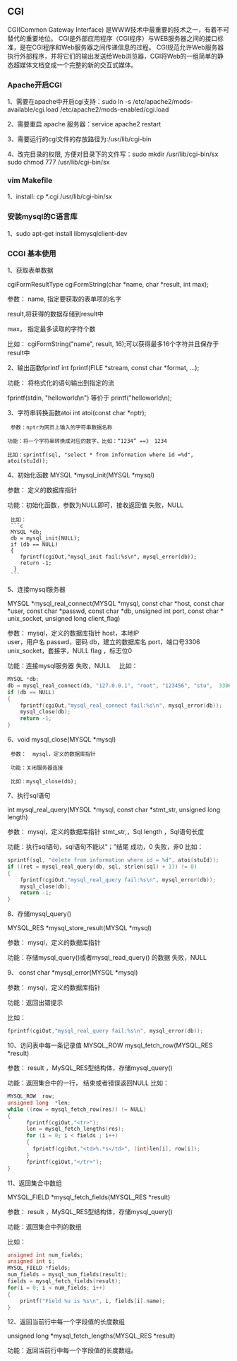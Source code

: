 ## CGI
CGI(Common Gateway Interface) 是WWW技术中最重要的技术之一，有着不可替代的重要地位。
CGI是外部应用程序（CGI程序）与WEB服务器之间的接口标准，是在CGI程序和Web服务器之间传递信息的过程。
CGI规范允许Web服务器执行外部程序，并将它们的输出发送给Web浏览器，CGI将Web的一组简单的静态超媒体文档变成一个完整的新的交互式媒体。
### Apache开启CGI
1、需要在apache中开启cgi支持：sudo ln -s /etc/apache2/mods-available/cgi.load /etc/apache2/mods-enabled/cgi.load

2、需要重启 apache 服务器：service apache2 restart

3、需要运行的cgi文件的存放路径为:/usr/lib/cgi-bin

4、改完目录的权限, 方便对目录下的文件写：sudo mkdir /usr/lib/cgi-bin/sx      sudo chmod 777 /usr/lib/cgi-bin/sx
### vim Makefile
1、install:
	cp *.cgi /usr/lib/cgi-bin/sx
### 安装mysql的C语言库
1、sudo apt-get install libmysqlclient-dev
### CCGI 基本使用
1、获取表单数据

cgiFormResultType   cgiFormString(char *name, char *result, int max);

参数：  name, 指定要获取的表单项的名字

  result,将获得的数据存储到result中
  
  max， 指定最多读取的字符个数
  
比如： cgiFormString("name", result,  16);可以获得最多16个字符并且保存于result中

2、输出函数fprintf
     int fprintf(FILE *stream, const char *format, ...);
     
功能： 将格式化的语句输出到指定的流

fprintf(stdin, "helloworld\n")  等价于 printf("helloworld\n);

3、字符串转换函数atoi
     int atoi(const char *nptr);
     
     参数：nptr为网页上输入的字符串数据名称
     
    功能：将一个字符串转换成对应的数字，比如：“1234” ==》 1234

    比如：sprintf(sql, "select * from information where id =%d", atoi(stuId));

4、初始化函数
     MYSQL *mysql_init(MYSQL *mysql)
     
参数：  定义的数据库指针

功能：初始化函数，参数为NULL即可，接收返回值
     失败，NULL
     
     比如：
     ```c
     MYSQL *db;
	 db = mysql_init(NULL);
	 if (db == NULL)
	 {
		fprintf(cgiOut,"mysql_init fail:%s\n", mysql_error(db));
		return -1;
	  }
	 ``` 
5、连接mysql服务器

   MYSQL *mysql_real_connect(MYSQL *mysql, const char *host, const char *user, const char *passwd, const char *db, unsigned int port, const char * unix_socket, unsigned long client_flag)
   
参数：  mysql，定义的数据库指针
        host，本地IP  
        user，用户名
        passwd，密码
        db，建立的数据库名
        port，端口号3306
        unix_socket，套接字，NULL
        flag ，标志位0
	
功能：连接mysql服务器
     失败，NULL
     比如：
```c 
MYSQL *db;
db = mysql_real_connect(db, "127.0.0.1", "root", "123456", "stu",  3306, NULL, 0);
if (db == NULL)
{
	fprintf(cgiOut,"mysql_real_connect fail:%s\n", mysql_error(db));
	mysql_close(db);
	return -1;
}
```
6、void mysql_close(MYSQL *mysql)

     参数：  mysql，定义的数据库指针
     
     功能：关闭服务器连接
     
     比如：mysql_close(db);
     
7、执行sql语句

 int mysql_real_query(MYSQL *mysql, const char *stmt_str, unsigned long length)
 
参数：  mysql，定义的数据库指针
        stmt_str,，Sql
        length ，Sql语句长度
	
功能：执行sql语句，sql语句不能以“；”结尾
 成功，0
     失败，非0
比如：
```c
sprintf(sql, "delete from information where id = %d", atoi(stuId));
if ((ret = mysql_real_query(db, sql, strlen(sql) + 1)) != 0)
{
	fprintf(cgiOut,"mysql_real_query fail:%s\n", mysql_error(db));
	mysql_close(db);
	return -1;
}
```
8、存储mysql_query()

 MYSQL_RES *mysql_store_result(MYSQL *mysql)
 
参数：  mysql，定义的数据库指针

功能：存储mysql_query()或者mysql_read_query() 的数据
     失败，NULL
     
9、 const char *mysql_error(MYSQL *mysql)

参数：  mysql，定义的数据库指针

功能：返回出错提示

比如：
```c
fprintf(cgiOut,"mysql_real_query fail:%s\n", mysql_error(db));
```
10、访问表中每一条记录值
          MYSQL_ROW mysql_fetch_row(MYSQL_RES *result)
	  
参数：  result ，MySQL_RES型结构体，存储mysql_query()

功能：返回集合中的一行， 结束或者错误返回NULL
比如：
```c
MYSQL_ROW  row;
unsigned long  *len;
while ((row = mysql_fetch_row(res)) != NULL)
{
	  fprintf(cgiOut,"<tr>");
	  len = mysql_fetch_lengths(res);
	  for (i = 0; i < fields ; i++)
	  {
		fprintf(cgiOut,"<td>%.*s</td>", (int)len[i], row[i]);
	  }
	  fprintf(cgiOut,"</tr>");
}
```
11、返回集合中数组

  MYSQL_FIELD *mysql_fetch_fields(MYSQL_RES *result)
  
参数：  result ，MySQL_RES型结构体，存储mysql_query()

功能：返回集合中列的数组

比如：
```c
unsigned int num_fields;
unsigned int i;
MYSQL_FIELD *fields;
num_fields = mysql_num_fields(result);
fields = mysql_fetch_fields(result);
for(i = 0; i < num_fields; i++)
{
    printf("Field %u is %s\n", i, fields[i].name);
}
```
12、返回当前行中每一个字段值的长度数组

  unsigned long *mysql_fetch_lengths(MYSQL_RES *result)
  
功能：返回当前行中每一个字段值的长度数组。


